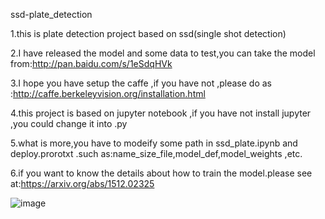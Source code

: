  ssd-plate_detection

 1.this is plate detection project based on ssd(single shot detection)

 2.I have released the model and some data to test,you can take the model from:http://pan.baidu.com/s/1eSdqHVk

 3.I hope you have setup the caffe ,if you have not ,please do as :http://caffe.berkeleyvision.org/installation.html

 4.this project is based on jupyter notebook ,if you have not install jupyter ,you could change it into .py
 
 5.what is more,you have to modeify some path in ssd_plate.ipynb and deploy.prorotxt .such as:name_size_file,model_def,model_weights ,etc.
 
 6.if you want to know the details about how to train the model.please see at:https://arxiv.org/abs/1512.02325 

 ![image](https://github.com/hyh21521038/ssd-plate_detection/blob/master/result/1.png)

